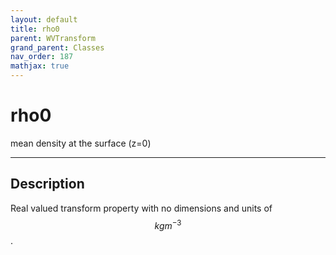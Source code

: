 ```yaml
---
layout: default
title: rho0
parent: WVTransform
grand_parent: Classes
nav_order: 187
mathjax: true
---
```


#  rho0

mean density at the surface (z=0)


---

## Description
Real valued transform property with no dimensions and units of $$kg m^{-3}$$.

